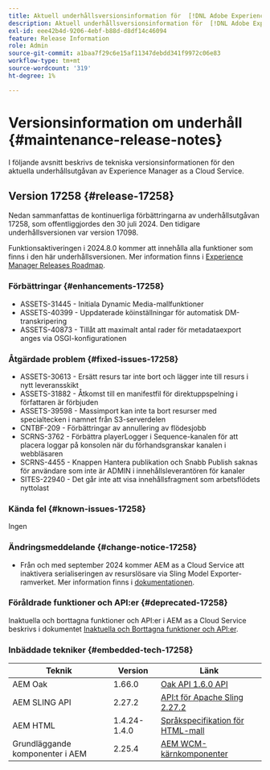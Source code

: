 ```yaml
---
title: Aktuell underhållsversionsinformation för  [!DNL Adobe Experience Manager] as a Cloud Service.
description: Aktuell underhållsversionsinformation för  [!DNL Adobe Experience Manager] as a Cloud Service.
exl-id: eee42b4d-9206-4ebf-b88d-d8df14c46094
feature: Release Information
role: Admin
source-git-commit: a1baa7f29c6e15af11347debdd341f9972c06e83
workflow-type: tm+mt
source-wordcount: '319'
ht-degree: 1%

---
```



# Versionsinformation om underhåll {#maintenance-release-notes}

I följande avsnitt beskrivs de tekniska versionsinformationen för den aktuella underhållsutgåvan av Experience Manager as a Cloud Service.

## Version 17258 {#release-17258}

Nedan sammanfattas de kontinuerliga förbättringarna av underhållsutgåvan 17258, som offentliggjordes den 30 juli 2024. Den tidigare underhållsversionen var version 17098.

Funktionsaktiveringen i 2024.8.0 kommer att innehålla alla funktioner som finns i den här underhållsversionen. Mer information finns i [Experience Manager Releases Roadmap](https://experienceleague.adobe.com/en/docs/experience-manager-release-information/aem-release-updates/update-releases-roadmap).

### Förbättringar {#enhancements-17258}

* ASSETS-31445 - Initiala Dynamic Media-mallfunktioner
* ASSETS-40399 - Uppdaterade köinställningar för automatisk DM-transkripering
* ASSETS-40873 - Tillåt att maximalt antal rader för metadataexport anges via OSGI-konfigurationen

### Åtgärdade problem {#fixed-issues-17258}

* ASSETS-30613 - Ersätt resurs tar inte bort och lägger inte till resurs i nytt leveransskikt
* ASSETS-31882 - Åtkomst till en manifestfil för direktuppspelning i författaren är förbjuden
* ASSETS-39598 - Massimport kan inte ta bort resurser med specialtecken i namnet från S3-serverdelen
* CNTBF-209 - Förbättringar av annullering av flödesjobb
* SCRNS-3762 - Förbättra playerLogger i Sequence-kanalen för att placera loggar på konsolen när du förhandsgranskar kanalen i webbläsaren
* SCRNS-4455 - Knappen Hantera publikation och Snabb Publish saknas för användare som inte är ADMIN i innehållsleverantören för kanaler
* SITES-22940 - Det går inte att visa innehållsfragment som arbetsflödets nyttolast

### Kända fel {#known-issues-17258}

Ingen

### Ändringsmeddelande {#change-notice-17258}

* Från och med september 2024 kommer AEM as a Cloud Service att inaktivera serialiseringen av resurslösare via Sling Model Exporter-ramverket. Mer information finns i [dokumentationen](/help/implementing/developing/hybrid/disallow-the-serialization-of-resourceresolvers-via-sling-model-exporter.md).

### Föråldrade funktioner och API:er {#deprecated-17258}

Inaktuella och borttagna funktioner och API:er i AEM as a Cloud Service beskrivs i dokumentet [Inaktuella och Borttagna funktioner och API:er](/help/release-notes/deprecated-removed-features.md).

### Inbäddade tekniker {#embedded-tech-17258}

| Teknik | Version | Länk |
|---|---|---|
| AEM Oak | 1.66.0 | [Oak API 1.6.0 API](https://www.javadoc.io/doc/org.apache.jackrabbit/oak-api/1.66.0/index.html) |
| AEM SLING API | 2.27.2 | [API:t för Apache Sling 2.27.2 ](https://www.javadoc.io/doc/org.apache.sling/org.apache.sling.api/latest/index.html) |
| AEM HTML | 1.4.24-1.4.0 | [Språkspecifikation för HTML-mall](https://github.com/adobe/htl-spec) |
| Grundläggande komponenter i AEM | 2.25.4 | [AEM WCM-kärnkomponenter](https://github.com/adobe/aem-core-wcm-components) |
